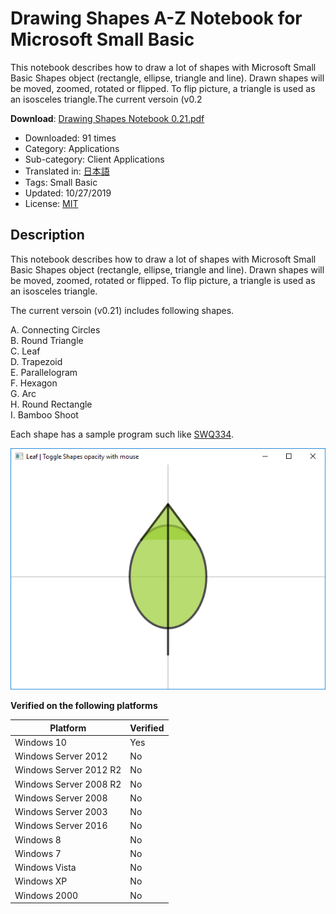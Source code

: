 # Drawing Shapes A-Z Notebook for Microsoft Small Basic
This notebook describes how to draw a lot of shapes with Microsoft Small Basic Shapes object (rectangle, ellipse, triangle and line).  Drawn shapes will be moved, zoomed, rotated or flipped.  To flip picture, a triangle is used as an isosceles triangle.The current versoin (v0.2

**Download**: [Drawing Shapes Notebook 0.21.pdf](https://github.com/nonkit/SBResources/raw/master/draw/Drawing%20Shapes%20Notebook%200.21.pdf)

- Downloaded: 91 times
- Category: Applications
- Sub-category: Client Applications
- Translated in: [日本語](READMEJ.md)
- Tags: Small Basic
- Updated: 10/27/2019
- License: [MIT](/LICENSE)

## Description

This notebook describes how to draw a lot of shapes with Microsoft Small Basic Shapes object (rectangle, ellipse, triangle and line).  Drawn shapes will be moved, zoomed, rotated or flipped.  To flip picture, a triangle is used as an isosceles triangle.

The current versoin (v0.21) includes following shapes.

A. Connecting Circles<br>
B. Round Triangle<br>
C. Leaf<br>
D. Trapezoid<br>
E. Parallelogram<br> 
F. Hexagon<br>
G. Arc<br>
H. Round Rectangle<br>
I. Bamboo Shoot

Each shape has a sample program such like [SWQ334](http://smallbasic.com/program/?SWQ334).

![Leaf](Leaf.png)

**Verified on the following platforms**

| Platform | Verified |
| --- | --- |
| Windows 10 | Yes |
| Windows Server 2012 | No |
| Windows Server 2012 R2 | No |
| Windows Server 2008 R2 | No |
| Windows Server 2008 | No |
| Windows Server 2003 | No |
| Windows Server 2016 | No |
| Windows 8 | No |
| Windows 7 | No |
| Windows Vista | No |
| Windows XP | No |
| Windows 2000 | No |
